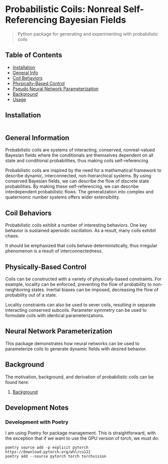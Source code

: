 # Probabilistic Coils: Nonreal Self-Referencing Bayesian Fields
> Python package for generating and experimenting with probabilistic coils

## Table of Contents
* [Installation](#install)
* [General Info](#general-information)
* [Coil Behaviors](#coil-behaviors)
* [Physically-Based Control](#physically-based-control)
* [Pseudo Neural Network Parameterization](#pseudo-neural-network-parameterization)
* [Background](#background)
* [Usage](#usage)
<!-- * [License](#license) -->

## Installation
```

```

## General Information
Probabilistic coils are systems of interacting, conserved, nonreal-valued Bayesian fields where the conditionals
are themselves dependent on all state and conditional probabilities, thus making coils
self-referencing. 

Probabilistic coils are inspired by the need for a mathematical framework to describe
dynamic, interconnected, non-hierarchical systems. By using conserved Bayesian fields,
we can describe the flow of discrete state probabilities. By making these self-referencing,
we can describe interdependent probabilistic flows. The generalization into complex and quaternionic
number systems offers wider extensibility. 

## Coil Behaviors 
Probabilistic coils exhibit a number of interesting behaviors. One key behavior is sustained 
aperiodic oscillation. As a result, many coils exhibit chaos. 

It should be emphasized that coils behave deterministically, thus irregular phenomenon is a result of
interconnectedness. 


## Physically-Based Control
Coils can be constructed with a variety of physically-based constraints. For example, locality
can be enforced, preventing the flow of probability to non-neighboring states. Inertial biases can
be imposed, decreasing the flow of probability out of a state. 

Locality constraints can also be used to sever coils, resulting in separate interacting conserved subcoils.
Parameter symmetry can be used to formulate coils with identical parameterizations.


## Neural Network Parameterization
This package demonstrates how neural networks can be used to parameterize coils to generate dynamic fields with desired behavior.

## Background
The motivation, background, and derivation of probabilistic coils can be found here:

1. [Background]

[Background]: https://docs.google.com/document/d/e/2PACX-1vQaaN5-uBjQy8J5WLnZm3fHybOmhNjezxSUw5pn771v7gWzHI4US4KEtbtfE4dU88CzMnIz2SoLNQo2/pub

## Development Notes

### Development with Poetry
I am using Poetry for package management. This is straightforward, with the exception that if we want to use the GPU version of torch, we must do:

```
poetry source add -p explicit pytorch https://download.pytorch.org/whl/cu121
poetry add --source pytorch torch torchvision
```
